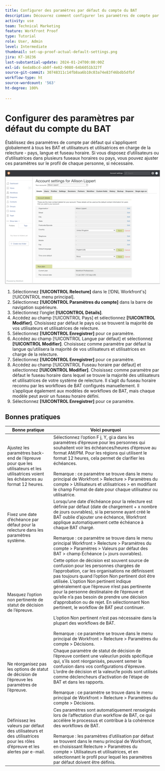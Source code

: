 ```yaml
---
title: Configurer des paramètres par défaut du compte du BAT
description: Découvrez comment configurer les paramètres de compte par défaut qui s’appliquent globalement à tous les utilisateurs et toutes les utilisatrices de BAT et en charge de la relecture.
activity: use
team: Technical Marketing
feature: Workfront Proof
type: Tutorial
role: User, Admin
level: Intermediate
thumbnail: set-up-proof-actual-default-settings.png
jira: KT-10236
last-substantial-update: 2024-01-24T00:00:00Z
exl-id: 6eda8bcd-ab0f-4e02-9080-64b6051b327f
source-git-commit: 30748311c14fb8aa6b10c03a74e83f46bdb5dfbf
workflow-type: ht
source-wordcount: '563'
ht-degree: 100%

---
```


# Configurer des paramètres par défaut du compte du BAT

Établissez des paramètres de compte par défaut qui s’appliquent globalement à tous les BAT et utilisateurs et utilisatrices en charge de la relecture - pays, langue et fuseau horaire. Si vous disposez d’utilisateurs ou d’utilisatrices dans plusieurs fuseaux horaires ou pays, vous pouvez ajuster ces paramètres sur le profil de chaque personne, si nécessaire.

![Fenêtre des paramètres du compte pour la relecture](assets/proof-system-setups-default-account-settings.png)

1. Sélectionnez **[!UICONTROL Relecture]** dans le [!DNL Workfront's] [!UICONTROL menu principal].
1. Sélectionnez **[!UICONTROL Paramètres du compte]** dans la barre de navigation supérieure.
1. Sélectionnez l’onglet **[!UICONTROL Détails]**.
1. Accédez au champ [!UICONTROL Pays] et sélectionnez **[!UICONTROL Modifier]**. Choisissez par défaut le pays où se trouvent la majorité de vos utilisateurs et utilisatrices de relecture.
1. Sélectionnez **[!UICONTROL Enregistrer]** pour ce paramètre.
1. Accédez au champ [!UICONTROL Langue par défaut] et sélectionnez **[!UICONTROL Modifier]**. Choisissez comme paramètre par défaut la langue qu’utilisera la majorité de vos utilisateurs et utilisatrices en charge de la relecture.
1. Sélectionnez **[!UICONTROL Enregistrer]** pour ce paramètre.
1. Accédez au champ [!UICONTROL Fuseau horaire par défaut] et sélectionnez **[!UICONTROL Modifier]**. Choisissez comme paramètre par défaut le fuseau horaire dans lequel se trouve la majorité des utilisateurs et utilisatrices de votre système de relecture. Il s’agit du fuseau horaire reconnu par les workflows de BAT configurés manuellement. Il s’applique également aux modèles de workflows de BAT, mais chaque modèle peut avoir un fuseau horaire défini.
1. Sélectionnez **[!UICONTROL Enregistrer]** pour ce paramètre.

## Bonnes pratiques


| Bonne pratique | Voici pourquoi |
|---|---|
| Ajustez les paramètres back-end de l’épreuve pour que les utilisateurs et les utilisatrices voient les échéances au format 12 heures. | Sélectionnez l’option F j, Y, gi:a dans les paramètres d’épreuve pour les personnes qui souhaitent voir les échéances/heures d’épreuve au format AM/PM. Pour les régions qui utilisent le format 12 heures, cela permet de clarifier les échéances. <br> <br>Remarque : ce paramètre se trouve dans le menu principal de Workfront > Relecture > Paramètres du compte > Utilisateurs et utilisatrices > en modifiant le champ Format de date pour chaque utilisateur ou utilisatrice. |
| Fixez une date d’échéance par défaut pour la relecture dans les paramètres système. | Lorsqu’une date d’échéance pour la relecture est définie par défaut (date de chargement + x nombre de jours ouvrables), si la personne ayant créé le BAT oublie d’ajouter une échéance, Workfront applique automatiquement cette échéance à chaque BAT chargé. <br> <br>Remarque : ce paramètre se trouve dans le menu principal Workfront > Relecture > Paramètres du compte > Paramètres > Valeurs par défaut des BAT > champ Échéance (+ jours ouvrables). |
| Masquez l’option non pertinente de statut de décision de l’épreuve. | Cette option de décision est souvent source de confusion pour les personnes chargées de l’approbation, car les organisations ne définissent pas toujours quand l’option Non pertinent doit être utilisée. L’option Non pertinent indique généralement que l’épreuve n’est pas pertinente pour la personne destinataire de l’épreuve et qu’elle n’a pas besoin de prendre une décision d’approbation ou de rejet. En sélectionnant Non pertinent, le workflow de BAT peut continuer.<br> <br>L’option Non pertinent n’est pas nécessaire dans la plupart des workflows de BAT.<br> <br>Remarque : ce paramètre se trouve dans le menu principal de Workfront > Relecture > Paramètres du compte > Décisions. |
| Ne réorganisez pas les options de statut de décision de l’épreuve les paramètres de l’épreuve. | Chaque paramètre de statut de décision de l’épreuve contient une valeur/un poids spécifique qui, s’ils sont réorganisés, peuvent semer la confusion dans vos configurations d’épreuve. L’ordre de décision et la valeur/le poids sont utilisés comme déclencheurs d’activation de l’étape de BAT et dans les rapports.<br> <br>Remarque : ce paramètre se trouve dans le menu principal de Workfront > Relecture > Paramètres du compte > Décisions. |
| Définissez les valeurs par défaut des utilisateurs et des utilisatrices pour les rôles d’épreuve et les alertes par e-mail. | Ces paramètres sont automatiquement renseignés lors de l’affectation d’un workflow de BAT, ce qui accélère le processus et contribue à la cohérence des workflows de BAT.<br> <br>Remarque : les paramètres d’utilisation par défaut se trouvent dans le menu principal de Workfront, en choisissant Relecture > Paramètres du compte > Utilisateurs et utilisatrices, et en sélectionnant le profil pour lequel les paramètres par défaut doivent être définis. |
